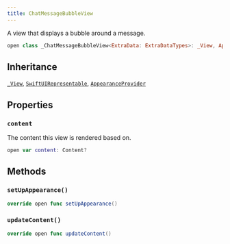 ```yaml
---
title: ChatMessageBubbleView
---
```


A view that displays a bubble around a message.

``` swift
open class _ChatMessageBubbleView<ExtraData: ExtraDataTypes>: _View, AppearanceProvider, SwiftUIRepresentable 
```

## Inheritance

[`_View`](../../common-views/_view.md), [`SwiftUIRepresentable`](../../common-views/swift-ui-representable.md), [`AppearanceProvider`](../../utils/appearance-provider.md)

## Properties

### `content`

The content this view is rendered based on.

``` swift
open var content: Content? 
```

## Methods

### `setUpAppearance()`

``` swift
override open func setUpAppearance() 
```

### `updateContent()`

``` swift
override open func updateContent() 
```
